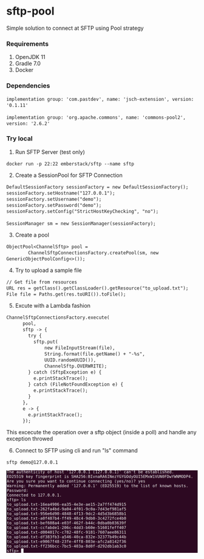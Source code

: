 # sftp-pool
Simple solution to connect at SFTP using Pool strategy

### Requirements
1. OpenJDK 11
2. Gradle 7.0
3. Docker

### Dependencies
```
implementation group: 'com.pastdev', name: 'jsch-extension', version: '0.1.11'

implementation group: 'org.apache.commons', name: 'commons-pool2', version: '2.6.2'
```

### Try local
1. Run SFTP Server (test only)
```
docker run -p 22:22 emberstack/sftp --name sftp
```
2. Create a SessionPool for SFTP Connection
```
DefaultSessionFactory sessionFactory = new DefaultSessionFactory();
sessionFactory.setHostname("127.0.0.1");
sessionFactory.setUsername("demo");
sessionFactory.setPassword("demo");
sessionFactory.setConfig("StrictHostKeyChecking", "no");

SessionManager sm = new SessionManager(sessionFactory);
```
3. Create a pool
```
ObjectPool<ChannelSftp> pool =
        ChannelSftpConnectionsFactory.createPool(sm, new GenericObjectPoolConfig<>());
```
4. Try to upload a sample file 
```
// Get file from resources
URL res = getClass().getClassLoader().getResource("to_upload.txt");
File file = Paths.get(res.toURI()).toFile();
```
5. Excute with a Lambda fashion
```
ChannelSftpConnectionsFactory.execute(
      pool,
      sftp -> {
        try {
          sftp.put(
              new FileInputStream(file),
              String.format(file.getName() + "-%s", 
              UUID.randomUUID()),
              ChannelSftp.OVERWRITE);
        } catch (SftpException e) {
          e.printStackTrace();
        } catch (FileNotFoundException e) {
          e.printStackTrace();
        }
      },
      e -> {
        e.printStackTrace();
      });
```
This excecute the operation over a sftp object (inside a poll) and handle any exception throwed

6. Connect to SFTP using cli and run "ls" command
```
sftp demo@127.0.0.1
```
![10 files](./sftp_result.png)